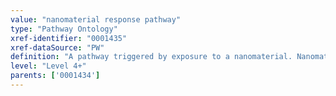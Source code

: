 ```yaml
---
value: "nanomaterial response pathway"
type: "Pathway Ontology"
xref-identifier: "0001435"
xref-dataSource: "PW"
definition: "A pathway triggered by exposure to a nanomaterial. Nanomaterials, such as fullerenes and inorganic nanoparticles are increasingly being used in a broad range of applications. However, in a dose-dependent manner, they may exert toxic effects that affect cellular pathways and processes and elicit defense mechanisms."
level: "Level 4+"
parents: ['0001434']
---
```

